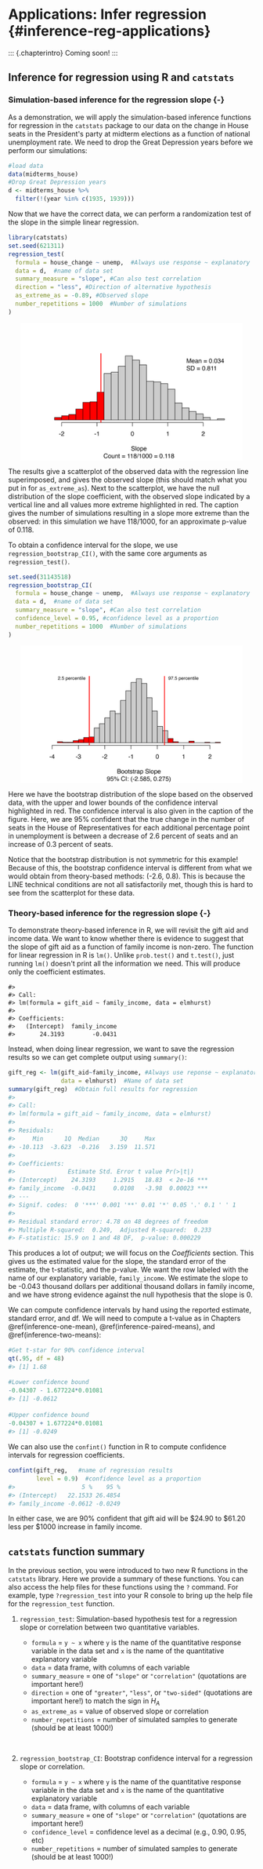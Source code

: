 # Applications: Infer regression {#inference-reg-applications}



<!-- TODO: Add vocab words to this chapter. -->

::: {.chapterintro}
Coming soon!
:::

<!-- ::: {.underconstruction} -->
<!-- Old content - revise as needed -->
<!-- ::: -->

## Inference for regression using R and `catstats`

### Simulation-based inference for the regression slope {-} 

As a demonstration, we will apply the simulation-based inference functions for regression in the `catstats` package to our data on the change in House seats in the President's party at midterm elections as a function of national unemployment rate.  We need to drop the Great Depression years before we perform our simulations:

```r
#load data
data(midterms_house)
#Drop Great Depression years
d <- midterms_house %>% 
  filter(!(year %in% c(1935, 1939)))
```

Now that we have the correct data, we can perform a randomization test of the slope in the simple linear regression.

```r
library(catstats)
set.seed(621311)
regression_test(
  formula = house_change ~ unemp,  #Always use response ~ explanatory
  data = d,  #name of data set
  summary_measure = "slope", #Can also test correlation
  direction = "less", #Direction of alternative hypothesis
  as_extreme_as = -0.89, #Observed slope
  number_repetitions = 1000  #Number of simulations
)
```

<img src="22-regression-applications_files/figure-html/unnamed-chunk-3-1.png" width="90%" style="display: block; margin: auto;" />

The results give a scatterplot of the observed data with the regression line superimposed, and gives the observed slope (this should match what you put in for `as_extreme_as`).  Next to the scatterplot, we have the null distribution of the slope coefficient, with the observed slope indicated by a vertical line and all values more extreme highlighted in red.  The caption gives the number of simulations resulting in a slope more extreme than the observed: in this simulation we have 118/1000, for an approximate p-value of 0.118.

To obtain a confidence interval for the slope, we use `regression_bootstrap_CI()`, with the same core arguments as `regression_test()`.

```r
set.seed(31143518)
regression_bootstrap_CI(
  formula = house_change ~ unemp,  #Always use response ~ explanatory
  data = d,  #name of data set
  summary_measure = "slope", #Can also test correlation
  confidence_level = 0.95, #confidence level as a proportion
  number_repetitions = 1000  #Number of simulations
)
```

<img src="22-regression-applications_files/figure-html/unnamed-chunk-4-1.png" width="90%" style="display: block; margin: auto;" />

Here we have the bootstrap distribution of the slope based on the observed data, with the upper and lower bounds of the confidence interval highlighted in red.  The confidence interval is also given in the caption of the figure.  Here, we are 95% confident that the true change in the number of seats in the House of Representatives for each additional percentage point in unemployment is between a decrease of 2.6 percent of seats and an increase of 0.3 percent of seats.

Notice that the bootstrap distribution is not symmetric for this example! Because of this, the bootstrap confidence interval is different from what we would obtain from theory-based methods: (-2.6, 0.8).  This is because the LINE technical conditions are not all satisfactorily met, though this is hard to see from the scatterplot for these data.

### Theory-based inference for the regression slope {-} 

To demonstrate theory-based inference in R, we will revisit the gift aid and income data.  We want to know whether there is evidence to suggest that the slope of gift aid as a function of family income is non-zero.  The function for linear regression in R is `lm()`. Unlike `prob.test()` and `t.test()`, just running `lm()` doesn't print all the information we need.  This will produce only the coefficient estimates.

```
#> 
#> Call:
#> lm(formula = gift_aid ~ family_income, data = elmhurst)
#> 
#> Coefficients:
#>   (Intercept)  family_income  
#>       24.3193        -0.0431
```

Instead, when doing linear regression, we want to save the regression results so we can get complete output using `summary()`:

```r
gift_reg <- lm(gift_aid~family_income, #Always use reponse ~ explanatory
               data = elmhurst)  #Name of data set
summary(gift_reg)  #Obtain full results for regression
#> 
#> Call:
#> lm(formula = gift_aid ~ family_income, data = elmhurst)
#> 
#> Residuals:
#>     Min      1Q  Median      3Q     Max 
#> -10.113  -3.623  -0.216   3.159  11.571 
#> 
#> Coefficients:
#>               Estimate Std. Error t value Pr(>|t|)    
#> (Intercept)    24.3193     1.2915   18.83  < 2e-16 ***
#> family_income  -0.0431     0.0108   -3.98  0.00023 ***
#> ---
#> Signif. codes:  0 '***' 0.001 '**' 0.01 '*' 0.05 '.' 0.1 ' ' 1
#> 
#> Residual standard error: 4.78 on 48 degrees of freedom
#> Multiple R-squared:  0.249,	Adjusted R-squared:  0.233 
#> F-statistic: 15.9 on 1 and 48 DF,  p-value: 0.000229
```

This produces a lot of output; we will focus on the *Coefficients* section.  This gives us the estimated value for the slope, the standard error of the estimate, the t-statistic, and the p-value.  We want the row labeled with the name of our explanatory variable, `family_income`.  We estimate the slope to be -0.043 thousand dollars per additional thousand dollars in family income, and we have strong evidence against the null hypothesis that the slope is 0.

We can compute confidence intervals by hand using the reported estimate, standard error, and df.  We will need to compute a t-value as in Chapters \@ref(inference-one-mean), \@ref(inference-paired-means), and \@ref(inference-two-means):

```r
#Get t-star for 90% confidence interval
qt(.95, df = 48)
#> [1] 1.68
```


```r
#Lower confidence bound
-0.04307 - 1.677224*0.01081
#> [1] -0.0612

#Upper confidence bound
-0.04307 + 1.677224*0.01081
#> [1] -0.0249
```

We can also use the `confint()` function in R to compute confidence intervals for regression coefficients.

```r
confint(gift_reg,   #name of regression results
        level = 0.9)  #confidence level as a proportion
#>                   5 %    95 %
#> (Intercept)   22.1533 26.4854
#> family_income -0.0612 -0.0249
```

In either case, we are 90% confident that gift aid will be \$24.90 to \$61.20 less per $1000 increase in family income.

## `catstats` function summary

In the previous section, you were introduced to two new R 
functions in the `catstats` library. Here we provide a summary of 
these functions. You can also access 
the help files for these functions using the `?` command. For 
example, type `?regression_test` into your R console to bring up the 
help file for the `regression_test` function.
<br>
    
1. `regression_test`: Simulation-based hypothesis test for a regression slope or correlation between two quantitative variables.  

    * `formula` = `y ~ x` where `y` is the name of the quantitative response variable in the data set and `x` is the name of the quantitative explanatory variable
    * `data` = data frame, with columns of each variable
    * `summary_measure` = one of `"slope"` or `"correlation"` (quotations are important here!) 
    * `direction` = one of `"greater"`, `"less"`, or `"two-sided"` (quotations are important here!) to match the sign in $H_A$
    * `as_extreme_as` = value of observed slope or correlation
    * `number_repetitions` = number of simulated samples to generate (should be at least 1000!)
<br>
    
2. `regression_bootstrap_CI`: Bootstrap confidence interval for a regression slope or correlation.  

    * `formula` = `y ~ x` where `y` is the name of the quantitative response variable in the data set and `x` is the name of the quantitative explanatory variable
    * `data` = data frame, with columns of each variable
    * `summary_measure` = one of `"slope"` or `"correlation"` (quotations are important here!) 
    * `confidence_level` = confidence level as a decimal (e.g., 0.90, 0.95, etc)
    * `number_repetitions` = number of simulated samples to generate (should be at least 1000!)
<br>
